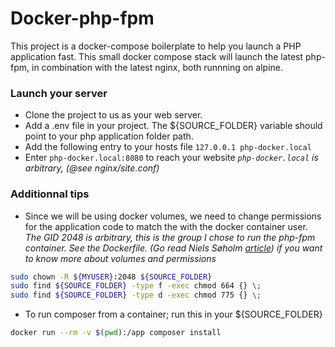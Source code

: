 # Docker-php-fpm

This project is a docker-compose boilerplate to help you launch a PHP application fast. This small docker compose stack will launch the latest php-fpm, in combination with the latest nginx, both runnning on alpine.

### Launch your server

* Clone the project to us as your web server.
* Add a .env file in your project. The ${SOURCE_FOLDER} variable should point to your php application folder path.
* Add the following entry to your hosts file `127.0.0.1 php-docker.local`
* Enter `php-docker.local:8080` to reach your website
*`php-docker.local` is arbitrary, (@see nginx/site.conf)*

### Additionnal tips
* Since we will be using docker volumes, we need to change permissions for the application code to match the with the docker container user. _The GID 2048 is arbitrary, this is the group I chose to run the php-fpm container. See the Dockerfile.  (Go read Niels Søholm [article](https://medium.com/@nielssj/docker-volumes-and-file-system-permissions-772c1aee23ca)) if you want to know more about volumes and permissions_
```sh
sudo chown -R ${MYUSER}:2048 ${SOURCE_FOLDER}
sudo find ${SOURCE_FOLDER} -type f -exec chmod 664 {} \;
sudo find ${SOURCE_FOLDER} -type d -exec chmod 775 {} \; 
```

* To run composer from a container; run this in your ${SOURCE_FOLDER}
```sh
docker run --rm -v $(pwd):/app composer install
```
